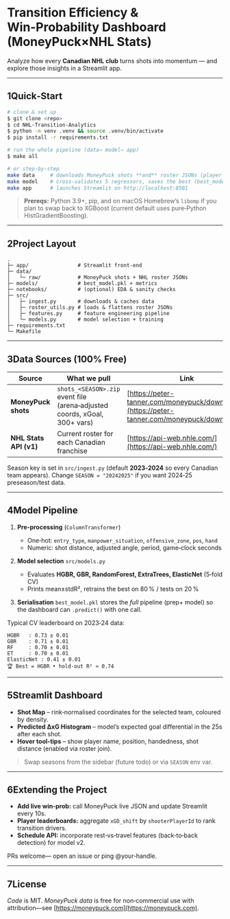 # Transition Efficiency & Win‑Probability Dashboard (MoneyPuck×NHL Stats)

Analyze how every **Canadian NHL club** turns shots into momentum — and explore those insights in a Streamlit app.

---

## 1Quick‑Start

```bash
# clone & set up
$ git clone <repo>
$ cd NHL-Transition-Analytics
$ python -m venv .venv && source .venv/bin/activate
$ pip install -r requirements.txt

# run the whole pipeline (data→ model→ app)
$ make all
```

```bash
# or step‑by‑step
make data     # downloads MoneyPuck shots **and** roster JSONs (player hover tool‑tips)
make model    # cross‑validates 5 regressors, saves the best (best_model.pkl)
make app      # launches Streamlit on http://localhost:8501
```

> **Prereqs:** Python 3.9+, pip, and on macOS Homebrew’s `libomp` if you plan to swap back to XGBoost (current default uses pure‑Python HistGradientBoosting).

---

## 2Project Layout

```
.
├─ app/                # Streamlit front‑end
├─ data/
│   └─ raw/            # MoneyPuck shots + NHL roster JSONs
├─ models/             # best_model.pkl + metrics
├─ notebooks/          # (optional) EDA & sanity checks
├─ src/
│   ├─ ingest.py       # downloads & caches data
│   ├─ roster_utils.py # loads & flattens roster JSONs
│   ├─ features.py     # feature engineering pipeline
│   └─ models.py       # model selection + training
├─ requirements.txt
└─ Makefile
```

---

## 3Data Sources (100% Free)

| Source                 | What we pull                                                              | Link                                                                                           |
| ---------------------- | ------------------------------------------------------------------------- | ---------------------------------------------------------------------------------------------- |
| **MoneyPuck shots**    | `shots_<SEASON>.zip` event file (arena‑adjusted coords, xGoal, 300+ vars) | [https://peter-tanner.com/moneypuck/downloads/](https://peter-tanner.com/moneypuck/downloads/) |
| **NHL Stats API (v1)** | Current roster for each Canadian franchise                                | [https://api-web.nhle.com/](https://api-web.nhle.com/)                                         |

Season key is set in `src/ingest.py` (default **2023‑2024** so every Canadian team appears). Change `SEASON = "20242025"` if you want 2024‑25 preseason/test data.

---

## 4Model Pipeline

1. **Pre‑processing** (`ColumnTransformer`)

   * One‑hot: `entry_type`, `manpower_situation`, `offensive_zone`, `pos`, `hand`
   * Numeric: shot distance, adjusted angle, period, game‑clock seconds
2. **Model selection** `src/models.py`

   * Evaluates **HGBR, GBR, RandomForest, ExtraTrees, ElasticNet** (5‑fold CV)
   * Prints mean±stdR², retrains the best on 80 % / tests on 20 %
3. **Serialisation** `best_model.pkl` stores the *full* pipeline (prep+ model) so the dashboard can `.predict()` with one call.

Typical CV leaderboard on 2023‑24 data:

```
HGBR   : 0.73 ± 0.01
GBR    : 0.71 ± 0.01
RF     : 0.70 ± 0.01
ET     : 0.70 ± 0.01
ElasticNet : 0.41 ± 0.01
🏆 Best = HGBR • hold‑out R² ≈ 0.74
```

---

## 5Streamlit Dashboard

* **Shot Map** – rink‑normalised coordinates for the selected team, coloured by density.
* **Predicted ΔxG Histogram** – model’s expected goal differential in the 25s after each shot.
* **Hover tool‑tips** – show player name, position, handedness, shot distance (enabled via roster join).

> Swap seasons from the sidebar (future todo) or via `SEASON` env var.

---

## 6Extending the Project

* **Add live win‑prob:** call MoneyPuck live JSON and update Streamlit every 10s.
* **Player leaderboards:** aggregate `xGD_shift` by `shooterPlayerId` to rank transition drivers.
* **Schedule API:** incorporate rest‑vs‑travel features (back‑to‑back detection) for model v2.

PRs welcome— open an issue or ping @your‑handle.

---

## 7License

*Code* is MIT. *MoneyPuck data* is free for non‑commercial use with attribution—see [https://moneypuck.com](https://moneypuck.com).
